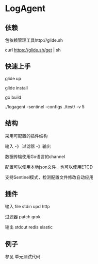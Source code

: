 # LogAgent 

## 依赖

包依赖管理工具http://glide.sh

curl https://glide.sh/get | sh

## 快速上手

glide up

glide install

go build

./logagent -sentinel -configs ./test/ -v 5

## 结构

采用可配置的插件结构

输入 -》 过滤器 -》输出

数据传输使用Go语言的channel

配置可以使用本地json文件，也可以使用ETCD

支持Sentinel模式，检测配置文件修改自动应用


## 插件 

输入
file
stdin
upd
http

过滤器
patch
grok

输出
stdout
redis
elastic

## 例子

参见 单元测试代码